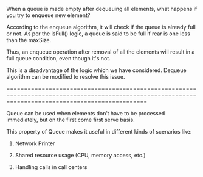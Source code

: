 When a queue is made empty after dequeuing all elements, what happens if you try to enqueue  new element?

According to the enqueue algorithm, it will check if the queue is already full or not. As per the isFull() logic, a queue is said to be full if rear is one less than the maxSize.

Thus, an enqueue operation after removal of all the elements will result in a full queue condition, even though it's not.

This is a disadvantage of the logic which we have considered. Dequeue algorithm can be modified to resolve this issue.

====================================================================================================================================================

Queue can be used when elements don’t have to be processed immediately, but on the first come first serve basis.

This property of Queue makes it useful in different kinds of scenarios like:

1. Network Printer

2. Shared resource usage (CPU, memory access, etc.)

3. Handling calls in call centers

